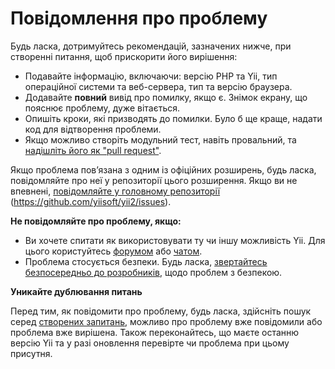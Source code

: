 Повідомлення про проблему
=========================

Будь ласка, дотримуйтесь рекомендацій, зазначених нижче, при створенні питання, щоб прискорити його вирішення:

* Подавайте інформацію, включаючи: версію PHP та Yii, тип операційної системи та веб-сервера, тип та версію браузера.
* Додавайте **повний** вивід про помилку, якщо є. Знімок екрану, що пояснює проблему, дуже вітається.
* Опишіть кроки, які призводять до помилки. Було б ще краще, надати код для відтворення проблеми.
* Якщо можливо створіть модульний тест, навіть провальний, та [надішліть його як "pull request"](git-workflow.md).

Якщо проблема повʼязана з одним із офіційних розширень, будь ласка, повідомляйте про неї у репозиторії цього розширення.
Якщо ви не впевнені, [повідомляйте у головному репозиторії](https://github.com/yiisoft/yii2/issues/new) (<https://github.com/yiisoft/yii2/issues>).

**Не повідомляйте про проблему, якщо:**

* Ви хочете спитати як використовувати ту чи іншу можливість Yii. Для цього користуйтесь [форумом](https://forum.yiiframework.com/index.php/forum/42-general-discussions-for-yii-20/) або [чатом](http://www.yiiframework.com/chat/).
* Проблема стосується безпеки. Будь ласка, [звертайтесь безпосередньо до розробників](http://www.yiiframework.com/security/), щодо проблем з безпекою.

**Уникайте дублювання питань**

Перед тим, як повідомити про проблему, будь ласка, здійсніть пошук серед [створених запитань](https://github.com/yiisoft/yii2/issues),
можливо про проблему вже повідомили або проблема вже вирішена. Також переконайтесь, що маєте останню версію Yii та у разі оновлення перевірте чи проблема при цьому присутня.
